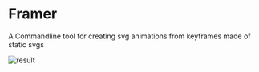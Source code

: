 # Framer
A Commandline tool for creating svg animations from keyframes made of static svgs

![result](/Demo/star_result.svg?raw=true "Result")
